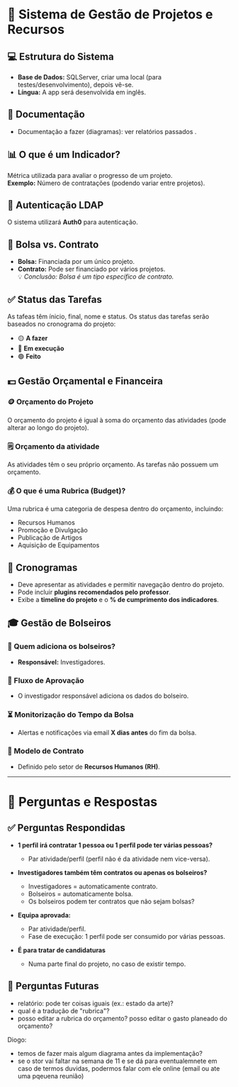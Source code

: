 ﻿# 📌 Sistema de Gestão de Projetos e Recursos

## 💻 Estrutura do Sistema
- **Base de Dados:** SQLServer, criar uma local (para testes/desenvolvimento), depois vê-se.
- **Língua:** A app será desenvolvida em inglês.

## 📄 Documentação
- Documentação a fazer (diagramas): ver relatórios passados .

## 📊 O que é um Indicador?
Métrica utilizada para avaliar o progresso de um projeto.  
**Exemplo:** Número de contratações (podendo variar entre projetos).

## 🔐 Autenticação LDAP
O sistema utilizará **Auth0** para autenticação.

## 📑 Bolsa vs. Contrato
- **Bolsa:** Financiada por um único projeto.
- **Contrato:** Pode ser financiado por vários projetos.  
  💡 *Conclusão: Bolsa é um tipo específico de contrato.*

## ✅ Status das Tarefas
As tafeas têm ínicio, final, nome e status.
Os status das tarefas serão baseados no cronograma do projeto:
- 🟡 **A fazer**
- 🔵 **Em execução**
- 🟢 **Feito**

## 💵 Gestão Orçamental e Financeira 

### 🪙 Orçamento do Projeto
O orçamento do projeto é igual à soma do orçamento das atividades (pode alterar ao longo do projeto).

### 🗒 Orçamento da atividade
As atividades têm o seu próprio orçamento. As tarefas não possuem um orçamento.

### 💰 O que é uma Rubrica (Budget)?
Uma rubrica é uma categoria de despesa dentro do orçamento, incluindo:
- Recursos Humanos
- Promoção e Divulgação
- Publicação de Artigos
- Aquisição de Equipamentos

## 📅 Cronogramas
- Deve apresentar as atividades e permitir navegação dentro do projeto.
- Pode incluir **plugins recomendados pelo professor**.
- Exibe a **timeline do projeto** e o **% de cumprimento dos indicadores**.

## 🎓 Gestão de Bolseiros

### 👥 Quem adiciona os bolseiros?
- **Responsável:** Investigadores.

### 🔄 Fluxo de Aprovação
- O investigador responsável adiciona os dados do bolseiro.

### ⏳ Monitorização do Tempo da Bolsa
- Alertas e notificações via email **X dias antes** do fim da bolsa.

### 📄 Modelo de Contrato
- Definido pelo setor de **Recursos Humanos (RH)**.

---

# 📌 Perguntas e Respostas

## ✅ Perguntas Respondidas
- **1 perfil irá contratar 1 pessoa ou 1 perfil pode ter várias pessoas?**
  - Par atividade/perfil (perfil não é da atividade nem vice-versa).

- **Investigadores também têm contratos ou apenas os bolseiros?**
  - Investigadores = automaticamente contrato.
  - Bolseiros = automaticamente bolsa.
  - Os bolseiros podem ter contratos que não sejam bolsas?

- **Equipa aprovada:**
  - Par atividade/perfil.
  - Fase de execução: 1 perfil pode ser consumido por várias pessoas.

- **É para tratar de candidaturas**
  - Numa parte final do projeto, no caso de existir tempo.    

## 📌 Perguntas Futuras

- relatório: pode ter coisas iguais (ex.: estado da arte)?
- qual é a tradução de "rubrica"?
- posso editar a rubrica do orçamento? posso editar o gasto planeado do orçamento?

Diogo:
- temos de fazer mais algum diagrama antes da implementação?
- se o stor vai faltar na semana de 11 e se dá para eventualemnete em caso de termos duvidas, podermos falar com ele online (email ou ate uma pqeuena reunião)


